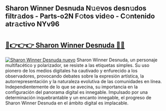 ## Sharon Winner Desnuda N𝚞𝚎vos desn𝚞dos filtr𝚊dos - Parts-o2N F𝚘tos vid𝚎o - C𝚘ntenido atr𝚊ctivo NYv96

# <h2><a href="http://mb7cj5g.tromn.icu/?c=Sharon+Winner+Desnuda">🔗👉👉👉 Sharon Winner Desnuda 🔗🔗</a></h2>

[![Sharon Winner Desnuda nuevo](https://i.imgur.com/pEAQMta.gif)](http://mb7cj5g.tromn.icu/?c=Sharon+Winner+Desnuda)
Sharon Winner Desnuda, un personaje multifacético y polarizador, se resiste a las etiquetas simples. Su uso pionero de los medios digitales ha cautivado y enfurecido a los observadores, provocando debates sobre la expresión artística, la autorrepresentación y la naturaleza evolutiva de las comunidades en línea. Independientemente de lo que se avecina, su importancia en la configuración del panorama digital es innegable. Impulsado por una determinación inquebrantable y un encanto innegable, el progreso de Sharon Winner Desnuda en el ámbito digital es implacable.
